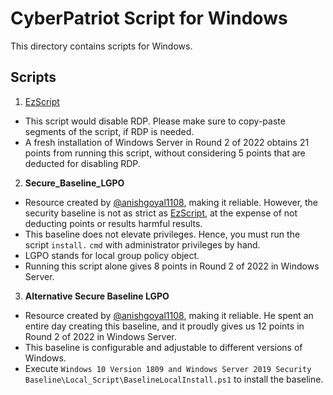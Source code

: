 # CyberPatriot Script for Windows

This directory contains scripts for Windows.

## Scripts

1. [EzScript](https://github.com/xFaraday/EzScript)

- This script would disable RDP. Please make sure to copy-paste segments of the
  script, if RDP is needed.
- A fresh installation of Windows Server in Round 2 of 2022 obtains 21 points
  from running this script, without considering 5 points that are deducted for
  disabling RDP.

2. **Secure_Baseline_LGPO**

- Resource created by [@anishgoyal1108](https://www.github.com/anishgoyal1108),
  making it reliable. However, the security baseline is not as strict as
  [EzScript](https://github.com/xFaraday/EzScript), at the expense of not
  deducting points or results harmful results.
- This baseline does not elevate privileges. Hence, you must run the script
  `install.` `cmd` with administrator privileges by hand.
- LGPO stands for local group policy object.
- Running this script alone gives 8 points in Round 2 of 2022 in Windows Server.

3. **Alternative Secure Baseline LGPO**

- Resource created by [@anishgoyal1108](https://www.github.com/anishgoyal1108),
  making it reliable. He spent an entire day creating this baseline, and it
  proudly gives us 12 points in Round 2 of 2022 in Windows Server.
- This baseline is configurable and adjustable to different versions of Windows.
- Execute `Windows 10 Version 1809 and Windows Server 2019 Security Baseline\Local_Script\BaselineLocalInstall.ps1` to install the baseline.
